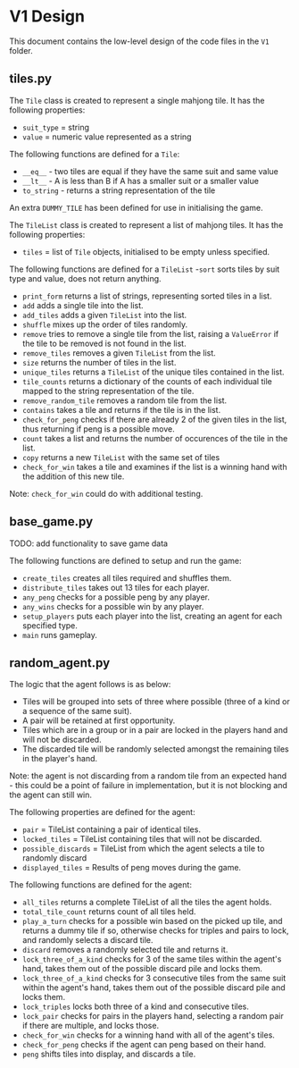 # V1 Design

This document contains the low-level design of the code files in the `V1` folder.

## tiles.py

The `Tile` class is created to represent a single mahjong tile. It has the following properties:

- `suit_type` = string
- `value` = numeric value represented as a string

The following functions are defined for a `Tile`:

- `__eq__` - two tiles are equal if they have the same suit and same value
- `__lt__` - A is less than B if A has a smaller suit or a smaller value
- `to_string` - returns a string representation of the tile

An extra `DUMMY_TILE` has been defined for use in initialising the game.

The `TileList` class is created to represent a list of mahjong tiles. It has the following properties:

- `tiles` = list of `Tile` objects, initialised to be empty unless specified.

The following functions are defined for a `TileList` -`sort` sorts tiles by suit type and value, does not return anything.

- `print_form` returns a list of strings, representing sorted tiles in a list.
- `add` adds a single tile into the list.
- `add_tiles` adds a given `TileList` into the list.
- `shuffle` mixes up the order of tiles randomly.
- `remove` tries to remove a single tile from the list, raising a `ValueError` if the tile to be removed is not found in the list.
- `remove_tiles` removes a given `TileList` from the list.
- `size` returns the number of tiles in the list.
- `unique_tiles` returns a `TileList` of the unique tiles contained in the list.
- `tile_counts` returns a dictionary of the counts of each individual tile mapped to the string representation of the tile.
- `remove_random_tile` removes a random tile from the list.
- `contains` takes a tile and returns if the tile is in the list.
- `check_for_peng` checks if there are already 2 of the given tiles in the list, thus returning if peng is a possible move.
- `count` takes a list and returns the number of occurences of the tile in the list.
- `copy` returns a new `TileList` with the same set of tiles
- `check_for_win` takes a tile and examines if the list is a winning hand with the addition of this new tile.

Note: `check_for_win` could do with additional testing.

## base_game.py

TODO: add functionality to save game data

The following functions are defined to setup and run the game:

- `create_tiles` creates all tiles required and shuffles them.
- `distribute_tiles` takes out 13 tiles for each player.
- `any_peng` checks for a possible peng by any player.
- `any_wins` checks for a possible win by any player.
- `setup_players` puts each player into the list, creating an agent for each specified type.
- `main` runs gameplay.

## random_agent.py

The logic that the agent follows is as below:

- Tiles will be grouped into sets of three where possible (three of a kind or a sequence of the same suit).
- A pair will be retained at first opportunity.
- Tiles which are in a group or in a pair are locked in the players hand and will not be discarded.
- The discarded tile will be randomly selected amongst the remaining tiles in the player's hand.

Note: the agent is not discarding from a random tile from an expected hand - this could be a point of failure in implementation, but it is not blocking and the agent can still win.

The following properties are defined for the agent:

- `pair` = TileList containing a pair of identical tiles.
- `locked_tiles` = TileList containing tiles that will not be discarded.
- `possible_discards` = TileList from which the agent selects a tile to randomly discard
- `displayed_tiles` = Results of peng moves during the game.

The following functions are defined for the agent:

- `all_tiles` returns a complete TileList of all the tiles the agent holds.
- `total_tile_count` returns count of all tiles held.
- `play_a_turn` checks for a possible win based on the picked up tile, and returns a dummy tile if so, otherwise checks for triples and pairs to lock, and randomly selects a discard tile.
- `discard` removes a randomly selected tile and returns it.
- `lock_three_of_a_kind` checks for 3 of the same tiles within the agent's hand, takes them out of the possible discard pile and locks them.
- `lock_three_of_a_kind` checks for 3 consecutive tiles from the same suit within the agent's hand, takes them out of the possible discard pile and locks them.
- `lock_triples` locks both three of a kind and consecutive tiles.
- `lock_pair` checks for pairs in the players hand, selecting a random pair if there are multiple, and locks those.
- `check_for_win` checks for a winning hand with all of the agent's tiles.
- `check_for_peng` checks if the agent can peng based on their hand.
- `peng` shifts tiles into display, and discards a tile.

